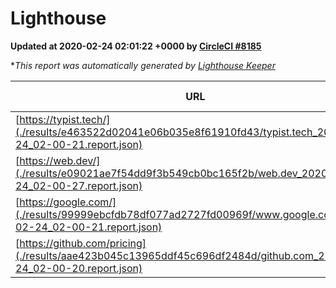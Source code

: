 
# Lighthouse

**Updated at 2020-02-24 02:01:22 +0000 by [CircleCI #8185](https://circleci.com/gh/ItinerisLtd/lighthouse-keeper-example/8185)**

**This report was automatically generated by [Lighthouse Keeper](https://github.com/itinerisltd/lighthouse-keeper)*

| URL | Performance | Accessibility | Best Practices | SEO | PWA | Updated At |
| --- | --- | --- | --- | --- | --- | --- |
| [https://typist.tech/](./results/e463522d02041e06b035e8f61910fd43/typist.tech_2020-02-24_02-00-21.report.json) | 0.98 | 0.92 | 0.79 | 1 | 0.59 | 2020-02-24T02:00:21.828Z |
| [https://web.dev/](./results/e09021ae7f54dd9f3b549cb0bc165f2b/web.dev_2020-02-24_02-00-27.report.json) | 0.95 | 0.92 | 1 | 0.99 | 0.96 | 2020-02-24T02:00:27.912Z |
| [https://google.com/](./results/99999ebcfdb78df077ad2727fd00969f/www.google.com_2020-02-24_02-00-21.report.json) | 0.92 | 0.86 | 0.93 | 0.92 | 0.56 | 2020-02-24T02:00:21.962Z |
| [https://github.com/pricing](./results/aae423b045c13965ddf45c696df2484d/github.com_2020-02-24_02-00-20.report.json) | 0.71 | 0.93 | 0.93 | 0.92 | 0.56 | 2020-02-24T02:00:20.203Z |
